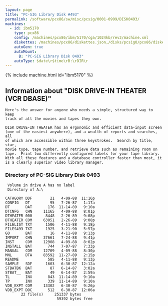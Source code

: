```yaml
---
layout: page
title: "PC-SIG Library Disk #493"
permalink: /software/pcx86/sw/misc/pcsig/0001-0999/DISK0493/
machines:
  - id: ibm5170
    type: pcx86
    config: /machines/pcx86/ibm/5170/cga/1024kb/rev3/machine.xml
    diskettes: /machines/pcx86/diskettes.json,/disks/pcsig0/pcx86/diskettes.json
    autoGen: true
    autoMount:
      B: "PC-SIG Library Disk 0493"
    autoType: $date\r$time\rB:\rDIR\r
---
```


{% include machine.html id="ibm5170" %}

## Information about "DISK DRIVE-IN THEATER (VCR DBASE)"

    Here's the answer for anyone who needs a simple, structured way to keep
    track of all the movies and tapes they own.
    
    DISK DRIVE-IN THEATER has an ergonomic and efficient data-input screen
    (one of the easiest anywhere), and a wealth of reports and searches, all
    of which are accessible within three keystrokes.  Search by title, star,
    movie type, tape number, and retrieve data such as remaining room on
    tape.  Print two differently configured labels for your tape library.
    With all these features and a database controller faster than most, it
    is a clearly superior video library manager.

### Directory of PC-SIG Library Disk 0493

     Volume in drive A has no label
     Directory of A:\

    CATAGORY DDF        21   4-09-88  11:16p
    CONFIG   DT         95   7-26-87   1:17a
    DT       DAT       176  11-14-89   9:10a
    DTCNFG   CHN     11165   4-09-88   8:01p
    DTHEATER 000      8448   2-26-89   9:08p
    DTHEATER COM     63051   2-26-89   9:08p
    FILELIST TXT      1506   4-11-88   9:18p
    FILES493 TXT      1925   3-21-90   5:57p
    GO       BAT        16   4-11-88   9:13p
    IMPORT   CHN     37661   7-24-88   9:41p
    INST     COM     12908   4-09-88   8:02p
    INSTALL  BAT       744   7-07-87   7:33p
    MANUAL   COM     12709   4-09-88   8:30p
    MNL      DTA     83592  11-27-89   2:15p
    README             585   4-11-88   9:13p
    SAMPLE   SDF      1603   6-30-87  12:12a
    STBATBK  BAT        87   6-14-87   3:02a
    STBAT__  BAT        49   6-14-87   2:59a
    TL       INX       843  11-14-89   9:10a
    TP       INX       339  11-14-89   9:10a
    VDB_EXPT COM     13302   6-30-87   9:26p
    VDB_EXPT DOC       512   6-30-87  12:06a
           22 file(s)     251337 bytes
                           59392 bytes free
